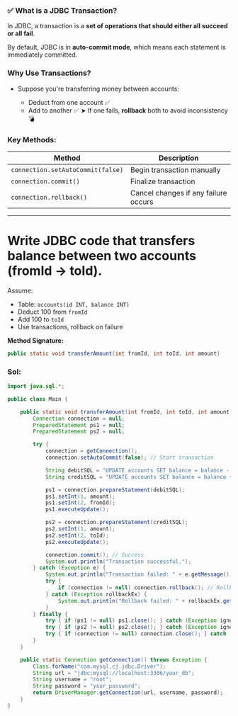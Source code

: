 ### ✅ **What is a JDBC Transaction?**

In JDBC, a transaction is a **set of operations that should either all succeed or all fail**.

By default, JDBC is in **auto-commit mode**, which means each statement is immediately committed.

### Why Use Transactions?

* Suppose you're transferring money between accounts:

  * Deduct from one account ✅
  * Add to another ✅
    ➤ If one fails, **rollback** both to avoid inconsistency 💣

### Key Methods:

| Method                            | Description                          |
| --------------------------------- | ------------------------------------ |
| `connection.setAutoCommit(false)` | Begin transaction manually           |
| `connection.commit()`             | Finalize transaction                 |
| `connection.rollback()`           | Cancel changes if any failure occurs |

---

# Write JDBC code that transfers balance between two accounts (fromId → toId).

Assume:

* Table: `accounts(id INT, balance INT)`
* Deduct 100 from `fromId`
* Add 100 to `toId`
* Use transactions, rollback on failure

**Method Signature:**

```java
public static void transferAmount(int fromId, int toId, int amount)
```

### Sol:

```java
import java.sql.*;

public class Main {

    public static void transferAmount(int fromId, int toId, int amount) {
        Connection connection = null;
        PreparedStatement ps1 = null;
        PreparedStatement ps2 = null;

        try {
            connection = getConnection();
            connection.setAutoCommit(false); // Start transaction

            String debitSQL = "UPDATE accounts SET balance = balance - ? WHERE id = ?";
            String creditSQL = "UPDATE accounts SET balance = balance + ? WHERE id = ?";

            ps1 = connection.prepareStatement(debitSQL);
            ps1.setInt(1, amount);
            ps1.setInt(2, fromId);
            ps1.executeUpdate();

            ps2 = connection.prepareStatement(creditSQL);
            ps2.setInt(1, amount);
            ps2.setInt(2, toId);
            ps2.executeUpdate();

            connection.commit(); // Success
            System.out.println("Transaction successful.");
        } catch (Exception e) {
            System.out.println("Transaction failed: " + e.getMessage());
            try {
                if (connection != null) connection.rollback(); // Rollback on error
            } catch (Exception rollbackEx) {
                System.out.println("Rollback failed: " + rollbackEx.getMessage());
            }
        } finally {
            try { if (ps1 != null) ps1.close(); } catch (Exception ignored) {}
            try { if (ps2 != null) ps2.close(); } catch (Exception ignored) {}
            try { if (connection != null) connection.close(); } catch (Exception ignored) {}
        }
    }

    public static Connection getConnection() throws Exception {
        Class.forName("com.mysql.cj.jdbc.Driver");
        String url = "jdbc:mysql://localhost:3306/your_db";
        String username = "root";
        String password = "your_password";
        return DriverManager.getConnection(url, username, password);
    }
}
```

